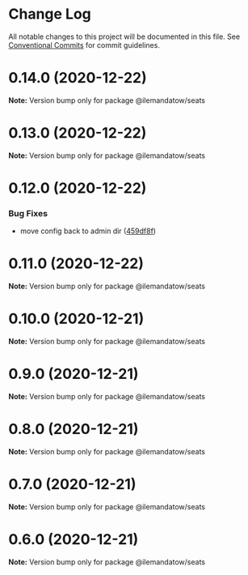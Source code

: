 # Change Log

All notable changes to this project will be documented in this file.
See [Conventional Commits](https://conventionalcommits.org) for commit guidelines.

# 0.14.0 (2020-12-22)

**Note:** Version bump only for package @ilemandatow/seats





# 0.13.0 (2020-12-22)

**Note:** Version bump only for package @ilemandatow/seats





# 0.12.0 (2020-12-22)


### Bug Fixes

* move config back to admin dir ([459df8f](https://github.com/MMMalik/ilemandatow/commit/459df8fc556cf8a7df2bf445c4268dd3e0cdd4c7))





# 0.11.0 (2020-12-22)

**Note:** Version bump only for package @ilemandatow/seats





# 0.10.0 (2020-12-21)

**Note:** Version bump only for package @ilemandatow/seats





# 0.9.0 (2020-12-21)

**Note:** Version bump only for package @ilemandatow/seats





# 0.8.0 (2020-12-21)

**Note:** Version bump only for package @ilemandatow/seats





# 0.7.0 (2020-12-21)

**Note:** Version bump only for package @ilemandatow/seats





# 0.6.0 (2020-12-21)

**Note:** Version bump only for package @ilemandatow/seats
